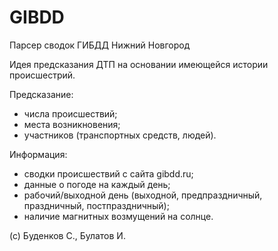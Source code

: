 # GIBDD
Парсер сводок ГИБДД Нижний Новгород

Идея предсказания ДТП на основании имеющейся истории происшестрий.

Предсказание:
- числа происшествий;
- места возникновения;
- участников (транспортных средств, людей).

Информация:
- сводки происшествий с сайта gibdd.ru;
- данные о погоде на каждый день;
- рабочий/выходной день (выходной, предпраздничный, праздничный, постпраздничный);
- наличие магнитных возмущений на солнце.

(c) Буденков С., Булатов И.
